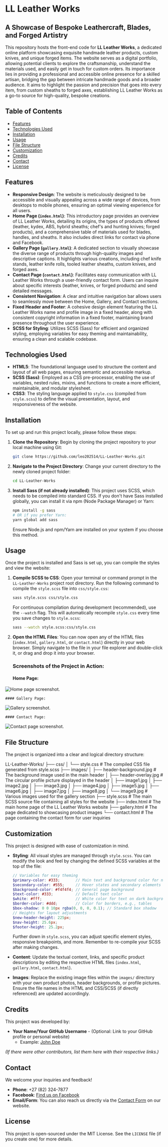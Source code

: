 # LL Leather Works

## A Showcase of Bespoke Leathercraft, Blades, and Forged Artistry

This repository hosts the front-end code for **LL Leather Works**, a dedicated online platform showcasing exquisite handmade leather products, custom knives, and unique forged items. The website serves as a digital portfolio, allowing potential clients to explore the craftsmanship, understand the materials used, and easily get in touch for custom orders. Its importance lies in providing a professional and accessible online presence for a skilled artisan, bridging the gap between intricate handmade goods and a broader audience. It aims to highlight the passion and precision that goes into every item, from custom sheaths to forged axes, establishing LL Leather Works as a go-to source for high-quality, bespoke creations.

## Table of Contents

-   [Features](#features)
-   [Technologies Used](#technologies-used)
-   [Installation](#installation)
-   [Usage](#usage)
-   [File Structure](#file-structure)
-   [Customization](#customization)
-   [Credits](#credits)
-   [Contact](#contact)
-   [License](#license)

## Features

-   **Responsive Design**: The website is meticulously designed to be accessible and visually appealing across a wide range of devices, from desktops to mobile phones, ensuring an optimal viewing experience for all users.
-   **Home Page (`index.html`)**: This introductory page provides an overview of LL Leather Works, detailing its origins, the types of products offered (leather, kydex, ABS, hybrid sheaths; chef's and hunting knives; forged products), and a comprehensive table of materials used for blades, handles, and sheaths. It also includes direct links for contact via phone and Facebook.
-   **Gallery Page (`gallery.html`)**: A dedicated section to visually showcase the diverse range of products through high-quality images and descriptive captions. It highlights various creations, including chef knife stands, leather knife rolls, tooled leather sheaths, custom knives, and forged axes.
-   **Contact Page (`contact.html`)**: Facilitates easy communication with LL Leather Works through a user-friendly contact form. Users can inquire about specific interests (leather, knives, or forged products) and send detailed messages.
-   **Consistent Navigation**: A clear and intuitive navigation bar allows users to seamlessly move between the Home, Gallery, and Contact sections.
-   **Fixed Header and Footer**: A cohesive design element featuring the LL Leather Works name and profile image in a fixed header, along with consistent copyright information in a fixed footer, maintaining brand presence throughout the user experience.
-   **SCSS for Styling**: Utilizes SCSS (Sass) for efficient and organized styling, employing variables for easy theming and maintainability, ensuring a clean and scalable codebase.

## Technologies Used

-   **HTML5**: The foundational language used to structure the content and layout of all web pages, ensuring semantic and accessible markup.
-   **SCSS (Sass)**: Employed as a CSS pre-processor, enabling the use of variables, nested rules, mixins, and functions to create a more efficient, maintainable, and modular stylesheet.
-   **CSS3**: The styling language applied to `style.css` (compiled from `style.scss`) to define the visual presentation, layout, and responsiveness of the website.

## Installation

To set up and run this project locally, please follow these steps:

1.  **Clone the Repository**:
    Begin by cloning the project repository to your local machine using Git:
    ```bash
    git clone https://github.com/leo202514/LL-Leather-Works.git
    ```
   
2.  **Navigate to the Project Directory**:
    Change your current directory to the newly cloned project folder:
    ```bash
    cd LL-Leather-Works
    ```

3.  **Install Sass (if not already installed)**:
    This project uses SCSS, which needs to be compiled into standard CSS. If you don't have Sass installed globally, you can install it via npm (Node Package Manager) or Yarn:
    ```bash
    npm install -g sass
    # OR if you prefer Yarn:
    yarn global add sass
    ```
    Ensure Node.js and npm/Yarn are installed on your system if you choose this method.

## Usage

Once the project is installed and Sass is set up, you can compile the styles and view the website:

1.  **Compile SCSS to CSS**:
    Open your terminal or command prompt in the `LL-Leather-Works` project root directory. Run the following command to compile the `style.scss` file into `css/style.css`:
    ```bash
    sass style.scss css/style.css
    ```
    For continuous compilation during development (recommended), use the `--watch` flag. This will automatically recompile `style.css` every time you save changes to `style.scss`:
    ```bash
    sass --watch style.scss:css/style.css
    ```

2.  **Open the HTML Files**:
    You can now open any of the HTML files (`index.html`, `gallery.html`, or `contact.html`) directly in your web browser. Simply navigate to the file in your file explorer and double-click it, or drag and drop it into your browser.

    ### Screenshots of the Project in Action:

    #### Home Page:
   ![Home page screenshot.](README-assets/index.jpeg)
   
    #### Gallery Page:
   ![Gallery screenshot.](README-assets/gallery.jpeg)
   
    #### Contact Page:
   ![Contact page screenshot.](README-assets/contact.jpeg)

## File Structure

The project is organized into a clear and logical directory structure:

LL-Leather-Works/
├── css/
│   └── style.css          # The compiled CSS file generated from style.scss
├── images/
│   ├── header-background.jpg # The background image used in the main header
│   ├── header-overlay.jpg # The circular profile picture displayed in the header
│   ├── image1.jpg
│   ├── image2.jpg
│   ├── image3.jpg
│   ├── image4.jpg
│   ├── image5.jpg
│   ├── image6.jpg
│   ├── image7.jpg
│   ├── image8.jpg
│   └── image9.jpg         # Various images used for the gallery section
├── style.scss             # The main SCSS source file containing all styles for the website
├── index.html             # The main home page of the LL Leather Works website
├── gallery.html           # The page dedicated to showcasing product images
└── contact.html           # The page containing the contact form for user inquiries


## Customization

This project is designed with ease of customization in mind.

-   **Styling**: All visual styles are managed through `style.scss`. You can modify the look and feel by changing the defined SCSS variables at the top of the file:
    ```scss
    // Variables for easy theming
    $primary-color: #333;       // Main text and background color for navigation/footer
    $secondary-color: #555;     // Hover states and secondary elements
    $background-color: #f4f4f4; // General page background
    $text-color: #333;          // Default text color
    $white: #fff;               // White color for text on dark backgrounds
    $border-color: #ddd;        // Color for borders, e.g., tables
    $box-shadow: 0 0 10px rgba(0, 0, 0, 0.1); // Standard box shadow
    // Heights for layout adjustments
    $new-header-height: 225px;
    $nav-height: 25.6px;
    $footer-height: 25.2px;
    ```
    Further down in `style.scss`, you can adjust specific element styles, responsive breakpoints, and more. Remember to re-compile your SCSS after making changes.

-   **Content**: Update the textual content, links, and specific product descriptions by editing the respective HTML files (`index.html`, `gallery.html`, `contact.html`).

-   **Images**: Replace the existing image files within the `images/` directory with your own product photos, header backgrounds, or profile pictures. Ensure the file names in the HTML and CSS/SCSS (if directly referenced) are updated accordingly.

## Credits

This project was developed by:

* **Your Name/Your GitHub Username** - (Optional: Link to your GitHub profile or personal website)
    * Example: [John Doe](https://github.com/johndoe)

*(If there were other contributors, list them here with their respective links.)*

## Contact

We welcome your inquiries and feedback!

-   **Phone**: +27 (82) 324-7877
-   **Facebook**: [Find us on Facebook](https://www.facebook.com/share/1BaDvmUEWd/)
-   **Email/Form**: You can also reach us directly via the [Contact Form](contact.html) on our website.

## License

This project is open-sourced under the MIT License. See the `LICENSE` file (if you create one) for more details.

